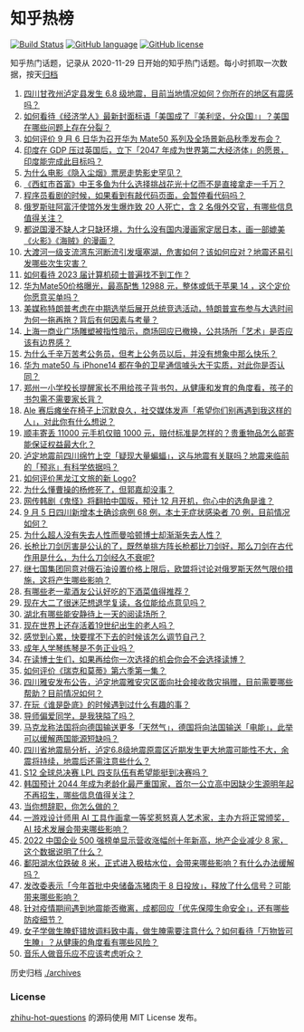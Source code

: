 # 知乎热榜
[![Build Status](https://github.com/ToWeLong/zhihu-hot-questions/workflows/CI/badge.svg)](https://github.com/ToWeLong/zhihu-hot-questions/actions)
[![GitHub language](https://img.shields.io/badge/language-golang-orange.svg)](https://golang.org/)
[![GitHub license](https://img.shields.io/github/license/ToWeLong/zhihu-hot-questions)](https://github.com/ToWeLong/zhihu-hot-questions/blob/main/LICENSE)

知乎热门话题，记录从 2020-11-29 日开始的知乎热门话题。每小时抓取一次数据，按天[归档](./archives)

<!-- BEGIN -->

1. [四川甘孜州泸定县发生 6.8 级地震，目前当地情况如何？你所在的地区有震感吗？](https://www.zhihu.com/question/551889682)
1. [如何看待《经济学人》最新封面标语「美国成了『美利坚，分众国』」？美国在哪些问题上存在分裂？](https://www.zhihu.com/question/551938613)
1. [如何评价 9 月 6 日华为召开华为 Mate50 系列及全场景新品秋季发布会？](https://www.zhihu.com/question/552038839)
1. [印度在 GDP 压过英国后，立下「2047 年成为世界第二大经济体」的愿景，印度能完成此目标吗？](https://www.zhihu.com/question/551893113)
1. [为什么电影《隐入尘烟》票房走势影史罕见？](https://www.zhihu.com/question/551255320)
1. [《西虹市首富》中王多鱼为什么选择挑战花光十亿而不是直接拿走一千万？](https://www.zhihu.com/question/480644825)
1. [程序员看剧的时候，如果看到有敲代码页面，会暂停看代码吗？](https://www.zhihu.com/question/551004482)
1. [俄罗斯驻阿富汗使馆外发生爆炸致 20 人死亡，含 2 名俄外交官，有哪些信息值得关注？](https://www.zhihu.com/question/551919135)
1. [都说国漫不缺人才只缺环境，为什么没有国内漫画家定居日本，画一部媲美《火影》《海贼》的漫画？](https://www.zhihu.com/question/550085268)
1. [大渡河一级支流湾东河断流引发堰塞湖，危害如何？该如何应对？地震还易引发哪些次生灾害？](https://www.zhihu.com/question/551977827)
1. [如何看待 2023 届计算机硕士普遍找不到工作？](https://www.zhihu.com/question/550401438)
1. [华为Mate50价格曝光，最高配售 12988 元，整体或低于苹果 14 ，这个定价你愿意买单吗？](https://www.zhihu.com/question/551885850)
1. [美媒称特朗普考虑在中期选举后展开总统竞选活动，特朗普宣布参与大选时间为何一拖再拖？背后有何因素与考量？](https://www.zhihu.com/question/551348416)
1. [上海一商业广场雕塑被指性暗示，商场回应已撤换，公共场所「艺术」是否应该有边界感？](https://www.zhihu.com/question/551977605)
1. [为什么千辛万苦考公务员，但考上公务员以后，并没有想象中那么快乐？](https://www.zhihu.com/question/391033366)
1. [华为 mate50 与 iPhone14 都在争的卫星通信噱头大于实质，对此你是否认同？](https://www.zhihu.com/question/551229550)
1. [郑州一小学校长提醒家长不用给孩子背书包，从健康和发育的角度看，孩子的书包需不需要家长背？](https://www.zhihu.com/question/551980162)
1. [Ale 赛后瘫坐在椅子上沉默良久，社交媒体发声「希望你们别再遇到我这样的人」，对此你有什么想说？](https://www.zhihu.com/question/551879752)
1. [顺丰寄丢 11000 元手机仅赔 1000 元，赔付标准是怎样的？贵重物品怎么邮寄能保证权益最大化？](https://www.zhihu.com/question/552040140)
1. [泸定地震前四川绵竹上空「疑现大量蝙蝠」，这与地震有关联吗？地震来临前的「预兆」有科学依据吗？](https://www.zhihu.com/question/551903431)
1. [如何评价黑龙江文旅的新 Logo?](https://www.zhihu.com/question/551212915)
1. [为什么懂曹操的杨修死了，但郭嘉却没事？](https://www.zhihu.com/question/433191222)
1. [网传韩剧《鬼怪》将翻拍中国版，预计 12 月开机，你心中的选角是谁？](https://www.zhihu.com/question/551980640)
1. [9 月 5 日四川新增本土确诊病例 68 例，本土无症状感染者 70 例，目前情况如何？](https://www.zhihu.com/question/551984288)
1. [为什么超人没有失去人性而曼哈顿博士却渐渐失去人性？](https://www.zhihu.com/question/66202198)
1. [长枪比刀剑厉害是公认的了，既然单挑方阵长枪都比刀剑好，那么刀剑在古代作用是什么，为什么刀剑经久不衰呢?](https://www.zhihu.com/question/544627318)
1. [继七国集团同意对俄石油设置价格上限后，欧盟将讨论对俄罗斯天然气限价措施，这将产生哪些影响？](https://www.zhihu.com/question/551987123)
1. [有哪些老一辈酒友公认好吃的下酒菜值得推荐？](https://www.zhihu.com/question/550028300)
1. [现在大二了很迷茫想退学复读，各位能给点意见吗？](https://www.zhihu.com/question/551912667)
1. [湖北有哪些能安静待上一天的阅读场所？](https://www.zhihu.com/question/551898510)
1. [现在世界上还存活着19世纪出生的老人吗？](https://www.zhihu.com/question/551220702)
1. [感觉到心累，快要撑不下去的时候该怎么调节自己？](https://www.zhihu.com/question/545381414)
1. [成年人学琴练琴是不务正业吗？](https://www.zhihu.com/question/551271377)
1. [在读博士生们，如果再给你一次选择的机会你会不会选择读博？](https://www.zhihu.com/question/531810730)
1. [如何评价《瑞克和莫蒂》第六季第一集？](https://www.zhihu.com/question/551866929)
1. [四川雅安发布公告，泸定地震雅安灾区面向社会接收救灾捐赠，目前需要哪些帮助？目前情况如何？](https://www.zhihu.com/question/551977045)
1. [在玩《谁是卧底》的时候遇到过什么有趣的事？](https://www.zhihu.com/question/280402738)
1. [导师偏爱同学，是我狭隘了吗？](https://www.zhihu.com/question/550154927)
1. [马克龙称法国将向德国输送更多「天然气」，德国将向法国输送「电能」，此举可以缓解两国能源短缺吗？](https://www.zhihu.com/question/552012569)
1. [四川省地震局分析，泸定6.8级地震原震区近期发生更大地震可能性不大，余震将持续，地震后还需注意些什么？](https://www.zhihu.com/question/551931649)
1. [S12 全球总决赛 LPL 四支队伍有希望能挺到决赛吗？](https://www.zhihu.com/question/551827997)
1. [韩国预计 2044 年成为老龄化最严重国家，首尔一公立高中因缺少生源明年起不再招生，哪些信息值得关注？](https://www.zhihu.com/question/552020689)
1. [当你想辞职，你怎么做的？](https://www.zhihu.com/question/546744422)
1. [一游戏设计师用 AI 工具作画拿一等奖惹怒真人艺术家，主办方将正常颁奖，AI 技术发展会带来哪些影响？](https://www.zhihu.com/question/551914040)
1. [2022 中国企业 500 强榜单显示营收涨幅创十年新高，地产企业减少 8 家，这个数据说明了什么？](https://www.zhihu.com/question/552025132)
1. [鄱阳湖水位跌破 8 米，正式进入极枯水位，会带来哪些影响？有什么办法缓解吗？](https://www.zhihu.com/question/551979548)
1. [发改委表示「今年首批中央储备冻猪肉于 8 日投放」，释放了什么信号？可能带来哪些影响？](https://www.zhihu.com/question/550606554)
1. [针对疫情期间遇到地震能否撤离，成都回应「优先保障生命安全」，还有哪些防疫细节？](https://www.zhihu.com/question/395035552)
1. [女子学做生腌虾错放调料致中毒，做生腌需要注意什么？如何看待「万物皆可生腌」？从健康的角度看有哪些风险？](https://www.zhihu.com/question/551980639)
1. [音乐人做音乐应不应该考虑听众？](https://www.zhihu.com/question/536519384)

<!-- END -->

历史归档 [./archives](./archives)


### License
[zhihu-hot-questions](https://github.com/towelong/zhihu-hot-questions) 的源码使用 MIT License 发布。